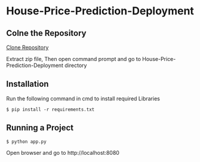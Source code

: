 # House-Price-Prediction-Deployment

## Colne the Repository
<a href="">Clone Repository</a>

Extract zip file, Then open command prompt and go to House-Price-Prediction-Deployment directory

## Installation

Run the following command in cmd to install required Libraries

```
$ pip install -r requirements.txt
```

## Running a Project
```
$ python app.py
```

Open browser and go to http://localhost:8080
